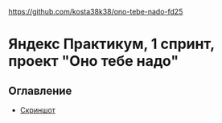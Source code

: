  https://github.com/kosta38k38/ono-tebe-nado-fd25
 # Яндекс Практикум, 1 спринт, проект "Оно тебе надо"
 ## Оглавление

- [Скриншот](#скриншот)
